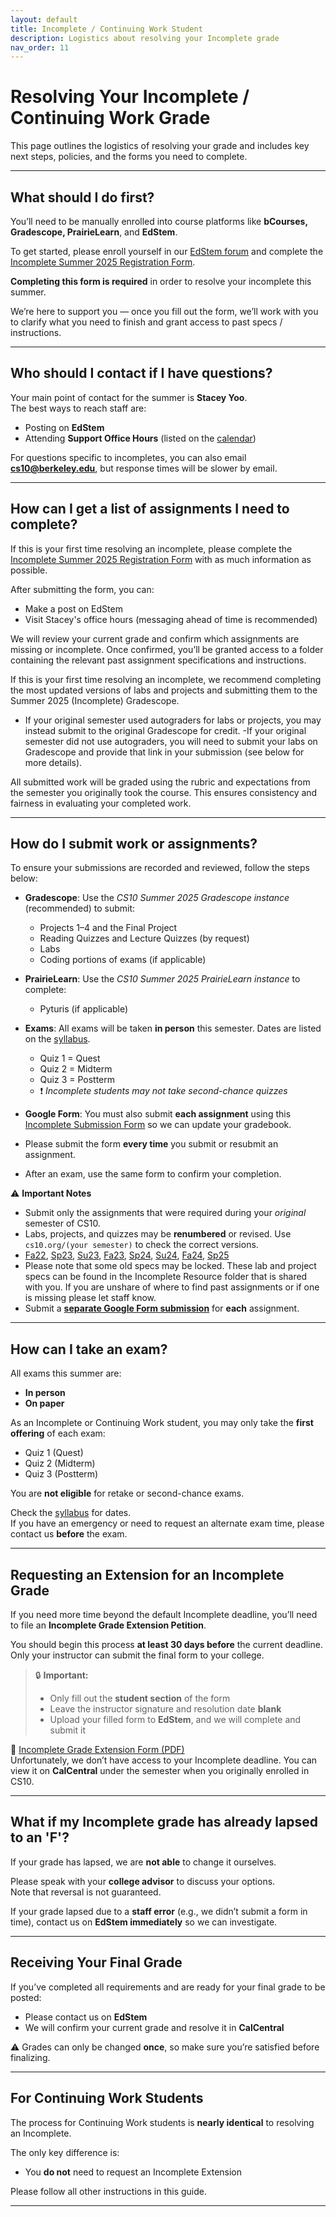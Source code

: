```yaml
---
layout: default
title: Incomplete / Continuing Work Student
description: Logistics about resolving your Incomplete grade 
nav_order: 11
---
```


# Resolving Your Incomplete / Continuing Work Grade

This page outlines the logistics of resolving your grade and includes key next steps, policies, and the forms you need to complete.

---

## What should I do first?

You’ll need to be manually enrolled into course platforms like **bCourses, Gradescope, PrairieLearn**, and **EdStem**.  

To get started, please enroll yourself in our [EdStem forum](https://edstem.org/us/join/MZFuQN) and complete the [Incomplete Summer 2025 Registration Form](https://forms.gle/eqk8AQuTk55r8nyz8).  

**Completing this form is required** in order to resolve your incomplete this summer.

We’re here to support you — once you fill out the form, we’ll work with you to clarify what you need to finish and grant access to past specs / instructions. 

---

## Who should I contact if I have questions?

Your main point of contact for the summer is **Stacey Yoo**.  
The best ways to reach staff are:
- Posting on **EdStem**
- Attending **Support Office Hours** (listed on the [calendar](https://cs10.org/su25/calendar/))

For questions specific to incompletes, you can also email **cs10@berkeley.edu**, but response times will be slower by email.

---

## How can I get a list of assignments I need to complete?

If this is your first time resolving an incomplete, please complete the [Incomplete Summer 2025 Registration Form](https://forms.gle/eqk8AQuTk55r8nyz8) with as much information as possible.

After submitting the form, you can:
- Make a post on EdStem  
- Visit Stacey's office hours (messaging ahead of time is recommended) 

We will review your current grade and confirm which assignments are missing or incomplete. Once confirmed, you’ll be granted access to a folder containing the relevant past assignment specifications and instructions.

If this is your first time resolving an incomplete, we recommend completing the most updated versions of labs and projects and submitting them to the Summer 2025 (Incomplete) Gradescope.
- If your original semester used autograders for labs or projects, you may instead submit to the original Gradescope for credit.
-If your original semester did not use autograders, you will need to submit your labs on Gradescope and provide that link in your submission (see below for more details).

All submitted work will be graded using the rubric and expectations from the semester you originally took the course. This ensures consistency and fairness in evaluating your completed work.

---

## How do I submit work or assignments?

To ensure your submissions are recorded and reviewed, follow the steps below:

- **Gradescope**: Use the *CS10 Summer 2025 Gradescope instance* (recommended) to submit:
  - Projects 1–4 and the Final Project  
  - Reading Quizzes and Lecture Quizzes (by request) 
  - Labs  
  - Coding portions of exams (if applicable) 

- **PrairieLearn**: Use the *CS10 Summer 2025 PrairieLearn instance* to complete:
  - Pyturis (if applicable)

- **Exams**: All exams will be taken **in person** this semester. Dates are listed on the [syllabus](https://cs10.org/su25/syllabus/#exams).  
  - Quiz 1 = Quest  
  - Quiz 2 = Midterm  
  - Quiz 3 = Postterm  
  - ❗ *Incomplete students may not take second-chance quizzes*

- **Google Form**: You must also submit **each assignment** using this [Incomplete Submission Form](https://docs.google.com/forms/d/e/1FAIpQLSdIybFptR341_2JzOh0v0Gs3m-om3KSNcxHHBLXsynuzFQtAg/viewform?usp=header) so we can update your gradebook.
- Please submit the form **every time** you submit or resubmit an assignment.
- After an exam, use the same form to confirm your completion.

⚠ **Important Notes**  
- Submit only the assignments that were required during your *original* semester of CS10. 
- Labs, projects, and quizzes may be **renumbered** or revised. Use `cs10.org/(your semester)` to check the correct versions.
- [Fa22](https://cs10.org/fa22/), [Sp23](https://cs10.org/sp23/), [Su23](https://cs10.org/su23/), [Fa23](https://cs10.org/fa23/), [Sp24](https://cs10.org/sp24/), [Su24](https://cs10.org/su24/), [Fa24](https://cs10.org/fa24/), [Sp25](https://cs10.org/sp25/)
- Please note that some old specs may be locked. These lab and project specs can be found in the Incomplete Resource folder that is shared with you. If you are unshare of where to find past assignments or if one is missing please let staff know. 
- Submit a **[separate Google Form submission](https://docs.google.com/forms/d/e/1FAIpQLSdIybFptR341_2JzOh0v0Gs3m-om3KSNcxHHBLXsynuzFQtAg/viewform?usp=header)** for **each** assignment.

---

## How can I take an exam?

All exams this summer are:
- **In person**
- **On paper**

As an Incomplete or Continuing Work student, you may only take the **first offering** of each exam:
- Quiz 1 (Quest)  
- Quiz 2 (Midterm)  
- Quiz 3 (Postterm)

You are **not eligible** for retake or second-chance exams.

Check the [syllabus](https://cs10.org/su25/syllabus/#exams) for dates.  
If you have an emergency or need to request an alternate exam time, please contact us **before** the exam.

---

## Requesting an Extension for an Incomplete Grade

If you need more time beyond the default Incomplete deadline, you’ll need to file an **Incomplete Grade Extension Petition**.  

You should begin this process **at least 30 days before** the current deadline.  
Only your instructor can submit the final form to your college.

> 🔒 **Important:**  
> - Only fill out the **student section** of the form  
> - Leave the instructor signature and resolution date **blank**  
> - Upload your filled form to **EdStem**, and we will complete and submit it

📄 [Incomplete Grade Extension Form (PDF)](https://registrar.berkeley.edu/wp-content/uploads/updated_Fillable_All-College-Petition-to-Extend-Incomplete-Form-11.23-Google-Docs.pdf)  
Unfortunately, we don’t have access to your Incomplete deadline. You can view it on **CalCentral** under the semester when you originally enrolled in CS10.

---

## What if my Incomplete grade has already lapsed to an 'F'?

If your grade has lapsed, we are **not able** to change it ourselves.

Please speak with your **college advisor** to discuss your options.  
Note that reversal is not guaranteed.

If your grade lapsed due to a **staff error** (e.g., we didn’t submit a form in time), contact us on **EdStem immediately** so we can investigate.

---

## Receiving Your Final Grade

If you’ve completed all requirements and are ready for your final grade to be posted:

- Please contact us on **EdStem**  
- We will confirm your current grade and resolve it in **CalCentral**

⚠ Grades can only be changed **once**, so make sure you’re satisfied before finalizing.

---

## For Continuing Work Students

The process for Continuing Work students is **nearly identical** to resolving an Incomplete.

The only key difference is:
- You **do not** need to request an Incomplete Extension

Please follow all other instructions in this guide.

---
